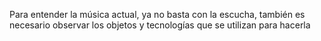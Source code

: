 Para entender la música actual, ya no basta con la escucha, también es necesario observar los objetos y tecnologías que se utilizan para hacerla